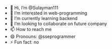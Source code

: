 - 👋 Hi, I’m @Sulayman111
- 👀 I’m interested in web-programming
- 🌱 I’m currently learning backend
- 💞️ I’m looking to collaborate on future company
- 📫 How to reach me 
- 😄 Pronouns: @sseprogrammer
- ⚡ Fun fact: no

<!---
Sulayman111/Sulayman111 is a ✨ special ✨ repository because its `README.md` (this file) appears on your GitHub profile.
You can click the Preview link to take a look at your changes.
--->
